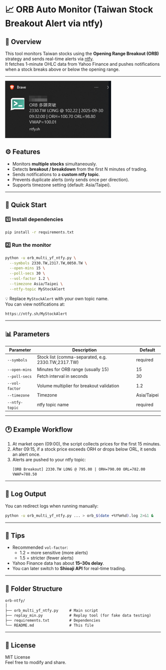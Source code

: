 # 📈 ORB Auto Monitor (Taiwan Stock Breakout Alert via ntfy)

## 🧩 Overview
This tool monitors Taiwan stocks using the **Opening Range Breakout (ORB)** strategy and sends real-time alerts via [ntfy](https://ntfy.sh).  
It fetches 1-minute OHLC data from Yahoo Finance and pushes notifications when a stock breaks above or below the opening range.

---
![Sample ntfy alert](sample_alert.png)

## ⚙️ Features
- Monitors **multiple stocks** simultaneously.  
- Detects **breakout / breakdown** from the first N minutes of trading.  
- Sends notifications to a **custom ntfy topic**.  
- Prevents duplicate alerts (only sends once per direction).  
- Supports timezone setting (default: Asia/Taipei).  

---

## 🚀 Quick Start

### 1️⃣ Install dependencies
```bash
pip install -r requirements.txt
```

### 2️⃣ Run the monitor
```bash
python -u orb_multi_yf_ntfy.py \
  --symbols 2330.TW,2317.TW,0050.TW \
  --open-mins 15 \
  --poll-secs 30 \
  --vol-factor 1.2 \
  --timezone Asia/Taipei \
  --ntfy-topic MyStockAlert
```

💡 Replace `MyStockAlert` with your own topic name.  
You can view notifications at:
```
https://ntfy.sh/MyStockAlert
```

---

## 📊 Parameters
| Parameter | Description | Default |
|------------|--------------|----------|
| `--symbols` | Stock list (comma-separated, e.g. 2330.TW,2317.TW) | required |
| `--open-mins` | Minutes for ORB range (usually 15) | 15 |
| `--poll-secs` | Fetch interval in seconds | 30 |
| `--vol-factor` | Volume multiplier for breakout validation | 1.2 |
| `--timezone` | Timezone | Asia/Taipei |
| `--ntfy-topic` | ntfy topic name | required |

---

## 🕐 Example Workflow
1. At market open (09:00), the script collects prices for the first 15 minutes.  
2. After 09:15, if a stock price exceeds ORH or drops below ORL, it sends an alert once.  
3. Alerts are pushed to your ntfy topic:
   ```
   [ORB Breakout] 2330.TW LONG @ 795.00 | ORH=790.00 ORL=782.00 VWAP=788.50
   ```

---

## 💾 Log Output
You can redirect logs when running manually:
```bash
python -u orb_multi_yf_ntfy.py ... > orb_$(date +%Y%m%d).log 2>&1 &
```

---

## 🧠 Tips
- Recommended `vol-factor`:  
  - 1.2 = more sensitive (more alerts)  
  - 1.5 = stricter (fewer alerts)  
- Yahoo Finance data has about **15–30s delay**.  
- You can later switch to **Shioaji API** for real-time trading.

---

## 🧩 Folder Structure
```
orb-ntfy/
│
├── orb_multi_yf_ntfy.py     # Main script
├── replay_min.py            # Replay tool (for fake data testing)
├── requirements.txt         # Dependencies
└── README.md                # This file
```

---

## 📄 License
MIT License  
Feel free to modify and share.  
